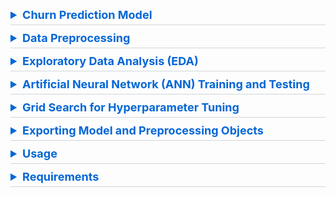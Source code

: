 <details style="margin-bottom: 10px;">
<summary style="font-size: 18px; font-weight: bold; color: #0366d6; border-bottom: 1px solid #d1d5da; padding-bottom: 5px;">Churn Prediction Model</summary>
Overview
This repository contains a Jupyter Notebook (85692025_Churning_Customers.ipynb) that focuses on predicting customer churn using a Telco customer dataset. The notebook covers the entire data analysis and modeling pipeline, from importing the dataset to training an artificial neural network. The key steps include data preprocessing, feature engineering, exploratory data analysis, and the implementation of an artificial neural network using Keras.

Content
Importing Datasets:

The notebook begins with importing the necessary libraries and loading the Telco customer churn dataset.
Relevant Features:

Drops irrelevant columns and performs label encoding on the target variable ('Churn').
Handles missing values in the 'TotalCharges' column.
</details>
<details style="margin-bottom: 10px;">
<summary style="font-size: 18px; font-weight: bold; color: #0366d6; border-bottom: 1px solid #d1d5da; padding-bottom: 5px;">Data Preprocessing</summary>
Data Preprocessing
Data Preprocessing:

Scales numeric features using StandardScaler.
Combines encoded categorical features and numeric features into a single dataframe.
Feature Selection:

Utilizes a RandomForestClassifier for feature importance.
Selects the top eleven most important features for the model.
</details>
<details style="margin-bottom: 10px;">
<summary style="font-size: 18px; font-weight: bold; color: #0366d6; border-bottom: 1px solid #d1d5da; padding-bottom: 5px;">Exploratory Data Analysis (EDA)</summary>
Exploratory Data Analysis (EDA)
Exploratory Data Analysis (EDA):
Investigates the relationship between various features and customer churn using box plots and count plots.
</details>
<details style="margin-bottom: 10px;">
<summary style="font-size: 18px; font-weight: bold; color: #0366d6; border-bottom: 1px solid #d1d5da; padding-bottom: 5px;">Artificial Neural Network (ANN) Training and Testing</summary>
ANN Training and Testing
Artificial Neural Network (ANN) Training and Testing:
Implements a Keras Functional API model for predicting churn.
Splits the dataset into training, validation, and test sets.
Trains the model and evaluates its performance on the test set.
Uses AUC (Area Under the Receiver Operating Characteristic curve) as an additional evaluation metric.
</details>
<details style="margin-bottom: 10px;">
<summary style="font-size: 18px; font-weight: bold; color: #0366d6; border-bottom: 1px solid #d1d5da; padding-bottom: 5px;">Grid Search for Hyperparameter Tuning</summary>
Grid Search for Hyperparameter Tuning
Grid Search for Hyperparameter Tuning:
Performs hyperparameter tuning using GridSearchCV.
Explores different combinations of optimizers, random states, and batch sizes.
</details>
<details style="margin-bottom: 10px;">
<summary style="font-size: 18px; font-weight: bold; color: #0366d6; border-bottom: 1px solid #d1d5da; padding-bottom: 5px;">Exporting Model and Preprocessing Objects</summary>
Exporting Model and Preprocessing Objects
Exporting Model and Preprocessing Objects:
Saves the trained functional model, StandardScaler, and LabelEncoder for future use.
</details>
<details style="margin-bottom: 10px;">
<summary style="font-size: 18px; font-weight: bold; color: #0366d6; border-bottom: 1px solid #d1d5da; padding-bottom: 5px;">Usage</summary>
Open the Jupyter Notebook (85692025_Churning_Customers.ipynb) using Jupyter Notebook or Google Colab.
Run each cell sequentially to execute the code.
Follow the detailed comments and markdown cells for explanations of each step.
Modify parameters or experiment with different configurations as needed.
</details>
<details>
<summary style="font-size: 18px; font-weight: bold; color: #0366d6; border-bottom: 1px solid #d1d5da; padding-bottom: 5px;">Requirements</summary>
